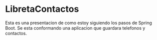 # LibretaContactos
Esta es una presentacion de como estoy siguiendo los pasos de Spring Boot.
Se esta conformando una aplicacion que guardara telefonos y contactos.
